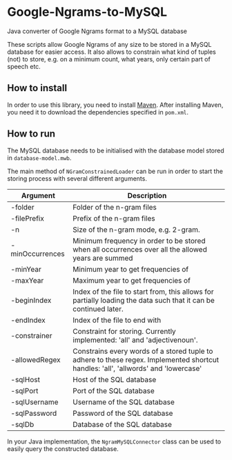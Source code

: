 # Google-Ngrams-to-MySQL

Java converter of Google Ngrams format to a MySQL database

These scripts allow Google Ngrams of any size to be stored in a MySQL database for easier access.
It also allows to constrain what kind of tuples (not) to store, e.g. on a minimum count, what years, only certain part of speech etc.

## How to install

In order to use this library, you need to install [Maven](https://maven.apache.org/).
After installing Maven, you need it to download the dependencies specified in `pom.xml`.

## How to run

The MySQL database needs to be initialised with the database model stored in `database-model.mwb`.

The main method of `NGramConstrainedLoader` can be run in order to start the storing process with several different arguments.

| Argument      | Description               |
| --------------- |---------------------------|
|-folder | Folder of the n-gram files|
|-filePrefix | Prefix of the n-gram files|
|-n | Size of the n-gram mode, e.g. 2-gram.|
|-minOccurrences | Minimum frequency in order to be stored when all occurrences over all the allowed years are summed|
|-minYear | Minimum year to get frequencies of|
|-maxYear | Maximum year to get frequencies of|
|-beginIndex | Index of the file to start from, this allows for partially loading the data such that it can be continued later. |
|-endIndex | Index of the file to end with|
|-constrainer | Constraint for storing. Currently implemented: 'all' and 'adjectivenoun'.|
|-allowedRegex | Constrains every words of a stored tuple to adhere to these regex. Implemented shortcut handles: 'all', 'allwords' and 'lowercase'|
|-sqlHost | Host of the SQL database|
|-sqlPort | Port of the SQL database|
|-sqlUsername | Username of the SQL database|
|-sqlPassword | Password of the SQL database|
|-sqlDb | Database of the SQL database|


In your Java implementation, the `NgramMySQLConnector` class can be used to easily query the constructed database.
